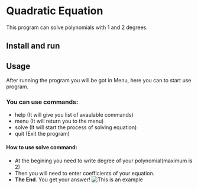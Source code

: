 # Quadratic Equation

This program can solve polynomials with 1 and 2 degrees.

## Install and run

## Usage

After running the program you will be got in Menu, here you can to start use program.
### You can use commands:
- help (It will give you list of avaulable commands)
- menu (It will return you to the menu)
- solve (It will start the process of solving equation)
- quit (Exit the program)

#### How to use solve command:
- At the begining you need to write degree of your polynomial(maximum is 2)
- Then you will need to enter coefficients of your equation.
- **The End**. You get your answer!
![This is an example](\example.png)
